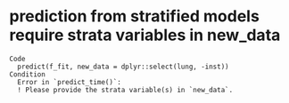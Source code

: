 # prediction from stratified models require strata variables in new_data

    Code
      predict(f_fit, new_data = dplyr::select(lung, -inst))
    Condition
      Error in `predict_time()`:
      ! Please provide the strata variable(s) in `new_data`.

